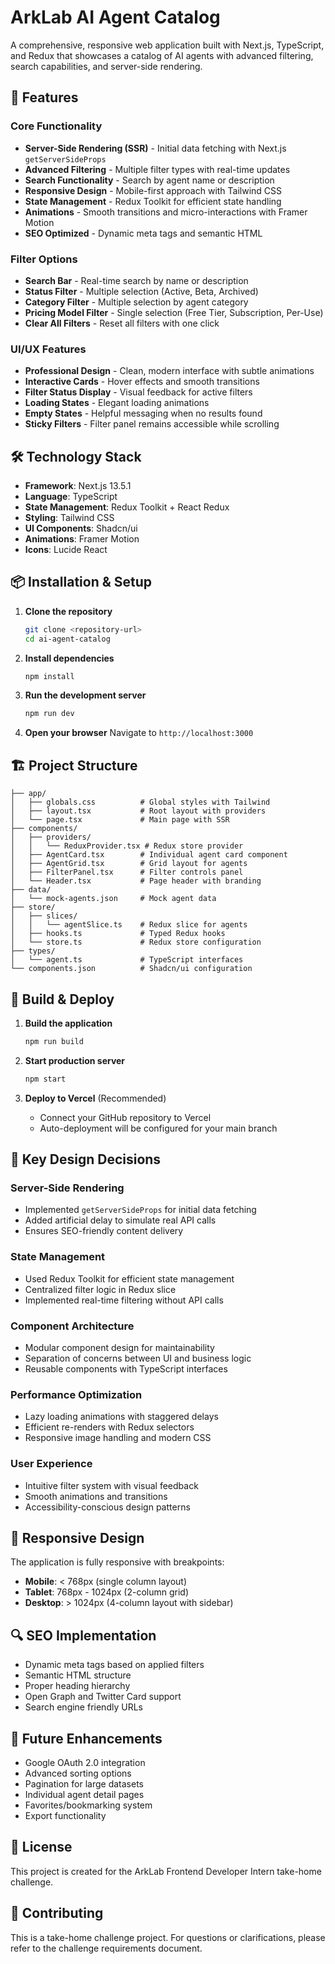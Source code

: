 # ArkLab AI Agent Catalog

A comprehensive, responsive web application built with Next.js, TypeScript, and Redux that showcases a catalog of AI agents with advanced filtering, search capabilities, and server-side rendering.

## 🚀 Features

### Core Functionality
- **Server-Side Rendering (SSR)** - Initial data fetching with Next.js `getServerSideProps`
- **Advanced Filtering** - Multiple filter types with real-time updates
- **Search Functionality** - Search by agent name or description
- **Responsive Design** - Mobile-first approach with Tailwind CSS
- **State Management** - Redux Toolkit for efficient state handling
- **Animations** - Smooth transitions and micro-interactions with Framer Motion
- **SEO Optimized** - Dynamic meta tags and semantic HTML

### Filter Options
- **Search Bar** - Real-time search by name or description
- **Status Filter** - Multiple selection (Active, Beta, Archived)
- **Category Filter** - Multiple selection by agent category
- **Pricing Model Filter** - Single selection (Free Tier, Subscription, Per-Use)
- **Clear All Filters** - Reset all filters with one click

### UI/UX Features
- **Professional Design** - Clean, modern interface with subtle animations
- **Interactive Cards** - Hover effects and smooth transitions
- **Filter Status Display** - Visual feedback for active filters
- **Loading States** - Elegant loading animations
- **Empty States** - Helpful messaging when no results found
- **Sticky Filters** - Filter panel remains accessible while scrolling

## 🛠️ Technology Stack

- **Framework**: Next.js 13.5.1
- **Language**: TypeScript
- **State Management**: Redux Toolkit + React Redux
- **Styling**: Tailwind CSS
- **UI Components**: Shadcn/ui
- **Animations**: Framer Motion
- **Icons**: Lucide React

## 📦 Installation & Setup

1. **Clone the repository**
   ```bash
   git clone <repository-url>
   cd ai-agent-catalog
   ```

2. **Install dependencies**
   ```bash
   npm install
   ```

3. **Run the development server**
   ```bash
   npm run dev
   ```

4. **Open your browser**
   Navigate to `http://localhost:3000`

## 🏗️ Project Structure

```
├── app/
│   ├── globals.css          # Global styles with Tailwind
│   ├── layout.tsx           # Root layout with providers
│   └── page.tsx             # Main page with SSR
├── components/
│   ├── providers/
│   │   └── ReduxProvider.tsx # Redux store provider
│   ├── AgentCard.tsx        # Individual agent card component
│   ├── AgentGrid.tsx        # Grid layout for agents
│   ├── FilterPanel.tsx      # Filter controls panel
│   └── Header.tsx           # Page header with branding
├── data/
│   └── mock-agents.json     # Mock agent data
├── store/
│   ├── slices/
│   │   └── agentSlice.ts    # Redux slice for agents
│   ├── hooks.ts             # Typed Redux hooks
│   └── store.ts             # Redux store configuration
├── types/
│   └── agent.ts             # TypeScript interfaces
└── components.json          # Shadcn/ui configuration
```

## 🔧 Build & Deploy

1. **Build the application**
   ```bash
   npm run build
   ```

2. **Start production server**
   ```bash
   npm start
   ```

3. **Deploy to Vercel** (Recommended)
   - Connect your GitHub repository to Vercel
   - Auto-deployment will be configured for your main branch

## 🎯 Key Design Decisions

### Server-Side Rendering
- Implemented `getServerSideProps` for initial data fetching
- Added artificial delay to simulate real API calls
- Ensures SEO-friendly content delivery

### State Management
- Used Redux Toolkit for efficient state management
- Centralized filter logic in Redux slice
- Implemented real-time filtering without API calls

### Component Architecture
- Modular component design for maintainability
- Separation of concerns between UI and business logic
- Reusable components with TypeScript interfaces

### Performance Optimization
- Lazy loading animations with staggered delays
- Efficient re-renders with Redux selectors
- Responsive image handling and modern CSS

### User Experience
- Intuitive filter system with visual feedback
- Smooth animations and transitions
- Accessibility-conscious design patterns

## 📱 Responsive Design

The application is fully responsive with breakpoints:
- **Mobile**: < 768px (single column layout)
- **Tablet**: 768px - 1024px (2-column grid)
- **Desktop**: > 1024px (4-column layout with sidebar)

## 🔍 SEO Implementation

- Dynamic meta tags based on applied filters
- Semantic HTML structure
- Proper heading hierarchy
- Open Graph and Twitter Card support
- Search engine friendly URLs

## 🚀 Future Enhancements

- Google OAuth 2.0 integration
- Advanced sorting options
- Pagination for large datasets
- Individual agent detail pages
- Favorites/bookmarking system
- Export functionality

## 📝 License

This project is created for the ArkLab Frontend Developer Intern take-home challenge.

## 🤝 Contributing

This is a take-home challenge project. For questions or clarifications, please refer to the challenge requirements document.